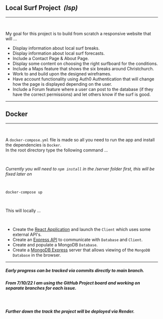 ## <b> Local Surf Project </b><em>&nbsp;(lsp)</em>

---

<br>

My goal for this project is to build from scratch a responsive website that will ...

- Display information about local surf breaks.
- Display information about local surf forecasts.
- Include a Contact Page & About Page.
- Display some content on choosing the right surfboard for the conditions.
- Include a Maps feature that shows the six breaks around Christchurch.
- Work to and build upon the designed wireframes.
- Have account functionality using Auth0 Authentication that will change how the page is displayed depending on the user.
- Include a Forum feature where a user can post to the database (if they have the correct permissions) and let others know if the surf is good.

---

## Docker

---

<br>

A `docker-compose.yml` file is made so all you need to run the app and install the dependencies is `Docker`. <br>
In the root directory type the following command ...

<br>

<i>Currently you will need to `npm install` in the /server folder first, this will be fixed later on</i>

<br>

```shell
docker-compose up
```

<br>

This will locally ...

<br>

- Create the [React Application](http://localhost:3001/) and launch the `Client` which uses some external API's.
- Create an [Express API](http://localhost:5001/) to communicate with `Database` and `Client`.
- Create and populate a MongoDB `Database`.
- Create a [MongoDB Express](http://localhost:8111/) server that allows viewing of the `MongoDB Database` in the browser.

---

##### _Early progress can be tracked via commits directly to main branch._

##### _From 7/10/22 I am using the GitHub Project board and working on separate branches for each issue._

<br>

##### _Further down the track the project will be deployed via Render._

<br>

